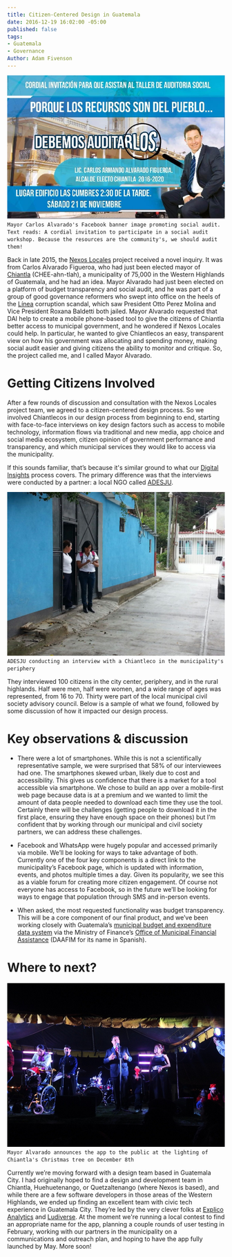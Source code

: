 ```yaml
---
title: Citizen-Centered Design in Guatemala
date: 2016-12-19 16:02:00 -05:00
published: false
tags:
- Guatemala
- Governance
Author: Adam Fivenson
---
```


![audit.jpg](/uploads/audit.jpg)
`Mayor Carlos Alvarado's Facebook banner image promoting social audit. Text reads: A cordial invitation to participate in a social audit workshop. Because the resources are the community's, we should audit them!`

Back in late 2015, the [Nexos Locales](https://www.facebook.com/USAID.NexosLocales/) project received a novel inquiry. It was from Carlos Alvarado Figueroa, who had just been elected mayor of [Chiantla](https://goo.gl/maps/5vfAjrmthUM2) (CHEE-ahn-tlah), a municipality of 75,000 in the Western Highlands of Guatemala, and he had an idea. Mayor Alvarado had just been elected on a platform of budget transparency and social audit, and he was part of a group of good governance reformers who swept into office on the heels of the [Línea](http://www.insightcrime.org/news-analysis/guatemala-s-government-corruption-scandals-explained) corruption scandal, which saw President Otto Perez Molina and Vice President Roxana Baldetti both jailed. Mayor Alvarado requested that DAI help to create a mobile phone-based tool to give the citizens of Chiantla better access to municipal government, and he wondered if Nexos Locales could help. In particular, he wanted to give Chiantlecos an easy, transparent view on how his government was allocating and spending money, making social audit easier and giving citizens the ability to monitor and critique. So, the project called me, and I called Mayor Alvarado. 

<!--more-->

# Getting Citizens Involved 

After a few rounds of discussion and consultation with the Nexos Locales project team, we agreed to a citizen-centered design process. So we involved Chiantlecos in our design process from beginning to end, starting with face-to-face interviews on key design factors such as access to mobile technology, information flows via traditional and new media, app choice and social media ecosystem, citizen opinion of government performance and transparency, and which municipal services they would like to access via the municipality. 

If this sounds familiar, that’s because it's similar ground to what our [Digital Insights](https://dai-global-digital.com/tags/?tag=digital-insights) process covers. The primary difference was that the interviews were conducted by a partner: a local NGO called [ADESJU](https://www.facebook.com/Asociaci%C3%B3n-Para-el-Desarrollo-Sostenible-de-la-Juventud-130288017040702/). 

![WhatsApp-Image-20160618 (10).jpeg](/uploads/WhatsApp-Image-20160618%20(10).jpeg)
`ADESJU conducting an interview with a Chiantleco in the municipality's periphery`

They interviewed 100 citizens in the city center, periphery, and in the rural highlands. Half were men, half were women, and a wide range of ages was represented, from 16 to 70. Thirty were part of the local municipal civil society advisory council.  Below is a sample of what we found, followed by some discussion of how it impacted our design process.

<script id="infogram_0_77b964f2-843a-45a3-b683-b1ff4cae7418" title="Chiantla Citizen Survey" src="//e.infogr.am/js/dist/embed.js?38B" type="text/javascript"></script>

# Key observations & discussion

* There were a lot of smartphones. While this is not a scientifically representative sample, we were surprised that 58% of our interviewees had one. The smartphones skewed urban, likely due to cost and accessibility. This gives us confidence that there is a market for a tool accessible via smartphone. We chose to build an app over a mobile-first web page because data is at a premium and we wanted to limit the amount of data people needed to download each time they use the tool. Certainly there will be challenges (getting people to download it in the first place, ensuring they have enough space on their phones) but I’m confident that by working through our municipal and civil society partners, we can address these challenges. 

* Facebook and WhatsApp were hugely popular and accessed primarily via mobile.  We’ll be looking for ways to take advantage of both. Currently one of the four key components is a direct link to the municipality’s Facebook page, which is updated with information, events, and photos multiple times a day. Given its popularity, we see this as a viable forum for creating more citizen engagement. Of course not everyone has access to Facebook, so in the future we’ll be looking for ways to engage that population through SMS and in-person events.

* When asked, the most requested functionality was budget transparency. This will be a core component of our final product, and we’ve been working closely with Guatemala’s [municipal budget and expenditure data system](http://portalgl.minfin.gob.gt/Paginas/PortalGobiernosLocales.aspx) via the Ministry of Finance’s [Office of Municipal Financial Assistance](http://www.minfin.gob.gt/index.php/noticias-minfin-2014/1707-19-la-direccion-de-asistencia-a-la-administracion-financiera-municipal-daafim-habilita-oficinas-de-atencion-para-municipalidades) (DAAFIM for its name in Spanish).  

# Where to next? 

![Archivo_0011.jpeg](/uploads/Archivo_0011.jpeg)
`Mayor Alvarado announces the app to the public at the lighting of Chiantla's Christmas tree on December 8th`

Currently we’re moving forward with a design team based in Guatemala City. I had originally hoped to find a design and development team in Chiantla, Huehuetenango, or Quetzaltenango (where Nexos is based), and while there are a few software developers in those areas of the Western Highlands, we ended up finding an excellent team with civic tech experience in Guatemala City. They’re led by the very clever folks at [Explico Analytics](http://explicoanalytics.com/) and [Ludiverse](http://www.ludiverse.net/). At the moment we're running a local contest to find an appropriate name for the app, planning a couple rounds of user testing in February, working with our partners in the municipality on a communications and outreach plan, and hoping to have the app fully launched by May. More soon!
